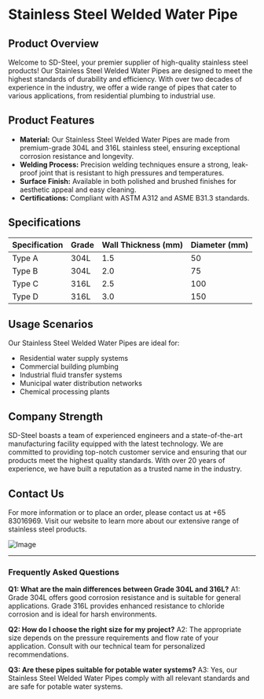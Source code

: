 # Stainless Steel Welded Water Pipe

## Product Overview

Welcome to SD-Steel, your premier supplier of high-quality stainless steel products! Our Stainless Steel Welded Water Pipes are designed to meet the highest standards of durability and efficiency. With over two decades of experience in the industry, we offer a wide range of pipes that cater to various applications, from residential plumbing to industrial use.

## Product Features

- **Material:** Our Stainless Steel Welded Water Pipes are made from premium-grade 304L and 316L stainless steel, ensuring exceptional corrosion resistance and longevity.
- **Welding Process:** Precision welding techniques ensure a strong, leak-proof joint that is resistant to high pressures and temperatures.
- **Surface Finish:** Available in both polished and brushed finishes for aesthetic appeal and easy cleaning.
- **Certifications:** Compliant with ASTM A312 and ASME B31.3 standards.

## Specifications

| Specification | Grade | Wall Thickness (mm) | Diameter (mm) |
|---------------|-------|---------------------|----------------|
| Type A         | 304L  | 1.5                 | 50             |
| Type B         | 304L  | 2.0                 | 75             |
| Type C         | 316L  | 2.5                 | 100            |
| Type D         | 316L  | 3.0                 | 150            |

## Usage Scenarios

Our Stainless Steel Welded Water Pipes are ideal for:
- Residential water supply systems
- Commercial building plumbing
- Industrial fluid transfer systems
- Municipal water distribution networks
- Chemical processing plants

## Company Strength

SD-Steel boasts a team of experienced engineers and a state-of-the-art manufacturing facility equipped with the latest technology. We are committed to providing top-notch customer service and ensuring that our products meet the highest quality standards. With over 20 years of experience, we have built a reputation as a trusted name in the industry.

## Contact Us

For more information or to place an order, please contact us at +65 83016969. Visit our website to learn more about our extensive range of stainless steel products.

![Image](https://github.com/user-attachments/assets/2567258e-e124-4816-932d-1809bd27ef0b)

---

### Frequently Asked Questions

**Q1: What are the main differences between Grade 304L and 316L?**
A1: Grade 304L offers good corrosion resistance and is suitable for general applications. Grade 316L provides enhanced resistance to chloride corrosion and is ideal for harsh environments.

**Q2: How do I choose the right size for my project?**
A2: The appropriate size depends on the pressure requirements and flow rate of your application. Consult with our technical team for personalized recommendations.

**Q3: Are these pipes suitable for potable water systems?**
A3: Yes, our Stainless Steel Welded Water Pipes comply with all relevant standards and are safe for potable water systems.